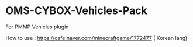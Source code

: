 # OMS-CYBOX-Vehicles-Pack
For PMMP Vehicles plugin

How to use : https://cafe.naver.com/minecraftgame/1772477
( Korean lang)
